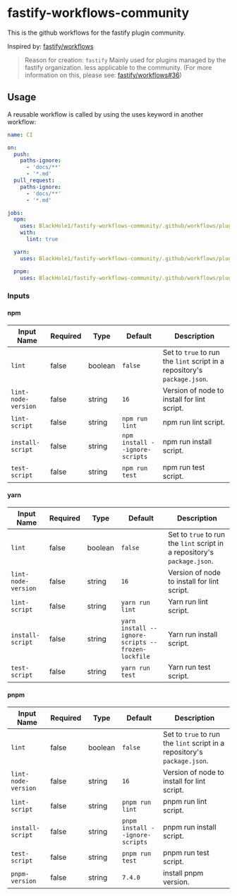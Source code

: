 # fastify-workflows-community

This is the github workflows for the fastify plugin community.

Inspired by: [fastify/workflows](fastify/workflows)

> Reason for creation: `fastify` Mainly used for plugins managed by the fastify organization. less applicable to the community. (For more information on this, please see: [fastify/workflows#36](fastify/workflows#36))

## Usage

A reusable workflow is called by using the uses keyword in another workflow:

```yml
name: CI

on:
  push:
    paths-ignore:
      - 'docs/**'
      - '*.md'
  pull_request:
    paths-ignore:
      - 'docs/**'
      - '*.md'

jobs:
  npm:
    uses: BlackHole1/fastify-workflows-community/.github/workflows/plugins-ci-npm.yml@v1
    with:
      lint: true

  yarn:
    uses: BlackHole1/fastify-workflows-community/.github/workflows/plugins-ci-yarn.yml@v1

  pnpm:
    uses: BlackHole1/fastify-workflows-community/.github/workflows/plugins-ci-pnpm.yml@v1
```

### Inputs

#### npm

| Input Name          | Required | Type    | Default                        | Description                                                              |
| ------------------- | -------- | ------- | ------------------------------ | ------------------------------------------------------------------------ |
| `lint`              | false    | boolean | `false`                        | Set to `true` to run the `lint` script in a repository's `package.json`. |
| `lint-node-version` | false    | string  | `16`                           | Version of node to install for lint script.                              |
| `lint-script`       | false    | string  | `npm run lint`                 | npm run lint script.                                                     |
| `install-script`    | false    | string  | `npm install --ignore-scripts` | npm run install script.                                                  |
| `test-script`       | false    | string  | `npm run test`                 | npm run test script.                                                     |

#### yarn

| Input Name          | Required | Type    | Default                                           | Description                                                              |
| ------------------- | -------- | ------- | ------------------------------------------------- | ------------------------------------------------------------------------ |
| `lint`              | false    | boolean | `false`                                           | Set to `true` to run the `lint` script in a repository's `package.json`. |
| `lint-node-version` | false    | string  | `16`                                              | Version of node to install for lint script.                              |
| `lint-script`       | false    | string  | `yarn run lint`                                   | Yarn run lint script.                                                    |
| `install-script`    | false    | string  | `yarn install --ignore-scripts --frozen-lockfile` | Yarn run install script.                                                 |
| `test-script`       | false    | string  | `yarn run test`                                   | Yarn run test script.                                                    |

#### pnpm

| Input Name          | Required | Type    | Default                         | Description                                                              |
| ------------------- | -------- | ------- | ------------------------------- | ------------------------------------------------------------------------ |
| `lint`              | false    | boolean | `false`                         | Set to `true` to run the `lint` script in a repository's `package.json`. |
| `lint-node-version` | false    | string  | `16`                            | Version of node to install for lint script.                              |
| `lint-script`       | false    | string  | `pnpm run lint`                 | pnpm run lint script.                                                    |
| `install-script`    | false    | string  | `pnpm install --ignore-scripts` | pnpm run install script.                                                 |
| `test-script`       | false    | string  | `pnpm run test`                 | pnpm run test script.                                                    |
| `pnpm-version`      | false    | string  | `7.4.0`                         | install pnpm version.                                                    |

[fastify/workflows]: (https://github.com/fastify/workflows)
[fastify/workflows#36]: (https://github.com/fastify/workflows/pull/36)
